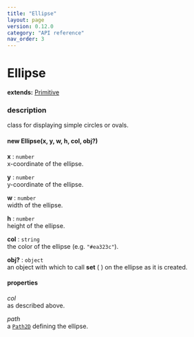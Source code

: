 ```yaml
---
title: "Ellipse"
layout: page
version: 0.12.0
category: "API reference"
nav_order: 3
---
```


# Ellipse

**extends:** [Primitive](primitive)

### description
class for displaying simple circles or ovals.

#### new Ellipse(x, y, w, h, col, obj?)

**x** : `number`\
x-coordinate of the ellipse.

**y** : `number`\
y-coordinate of the ellipse.

**w** : `number`\
width of the ellipse.

**h** : `number`\
height of the ellipse.

**col** : `string`\
the color of the ellipse (e.g. `"#ea323c"`).

**obj?** : `object`\
an object with which to call **set** ( ) on the ellipse as it is created.

#### properties
*col*\
as described above.

*path*\
a [`Path2D`](https://developer.mozilla.org/en-US/docs/Web/API/Path2D) defining the ellipse.
